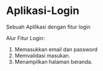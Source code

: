 # Aplikasi-Login
Sebuah Aplilkasi dengan fitur login

Alur Fitur Login:
1. Memasukkan email dan password
2. Memvalidasi masukan.
3. Menampilkan halaman beranda.
